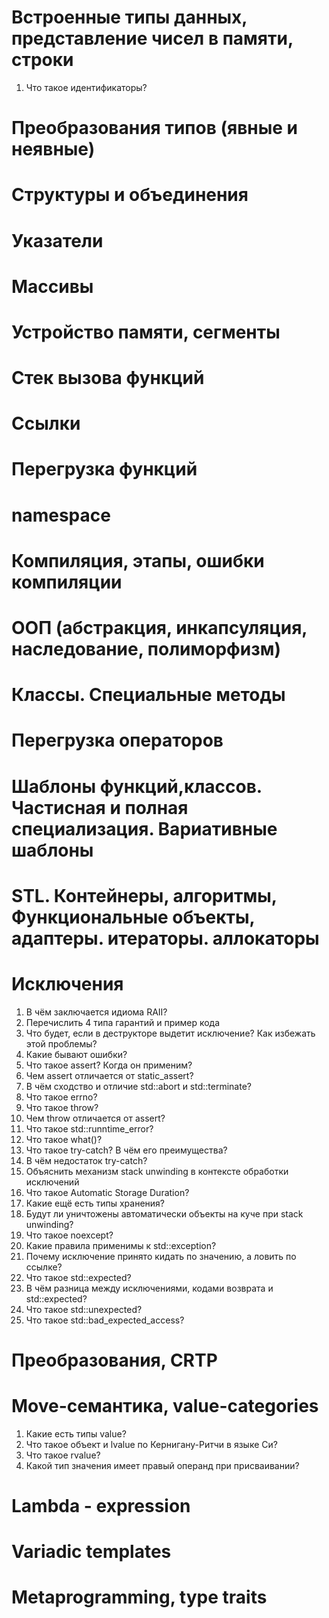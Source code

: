 # Встроенные типы данных, представление чисел в памяти, строки
1. Что такое идентификаторы?

# Преобразования типов (явные и неявные)
# Структуры и объединения
# Указатели
# Массивы
# Устройство памяти, сегменты
# Стек вызова функций
# Ссылки
# Перегрузка функций
# namespace
# Компиляция, этапы, ошибки компиляции
# ООП (абстракция, инкапсуляция, наследование, полиморфизм)
# Классы. Специальные методы
# Перегрузка операторов
# Шаблоны функций,классов. Частисная и полная специализация. Вариативные шаблоны

# STL. Контейнеры, алгоритмы, Функциональные объекты, адаптеры. итераторы. аллокаторы

# Исключения
1. В чём заключается идиома RAII?
2. Перечислить 4 типа гарантий и пример кода
3. Что будет, если в деструкторе выдетит исключение? Как избежать этой проблемы?
4. Какие бывают ошибки?
5. Что такое assert? Когда он применим?
6. Чем assert отличается от static_assert?
7. В чём сходство и отличие std::abort и std::terminate?
8. Что такое errno?
9. Что такое throw?
10. Чем throw отличается от assert?
11. Что такое std::runntime_error?
12. Что такое what()?
13. Что такое try-catch? В чём его преимущества?
14. В чём недостаток try-catch?
15. Объяснить механизм stack unwinding в контексте обработки исключений
16. Что такое Automatic Storage Duration?
17. Какие ещё есть типы хранения?
18. Будут ли уничтожены автоматически объекты на куче при stack unwinding?
19. Что такое noexcept?
20. Какие правила применимы к std::exception?
21. Почему исключение принято кидать по значению, а ловить по ссылке?
22. Что такое std::expected?
23. В чём разница между исключениями, кодами возврата и std::expected?
24. Что такое std::unexpected<E>?
25. Что такое std::bad_expected_access?

# Преобразования, CRTP

# Move-семантика, value-categories
1. Какие есть типы value?
2. Что такое объект и lvalue по Кернигану-Ритчи в языке Си?
3. Что такое rvalue?
4. Какой тип значения имеет правый операнд при присваивании?

# Lambda - expression
# Variadic templates
# Metaprogramming, type traits
